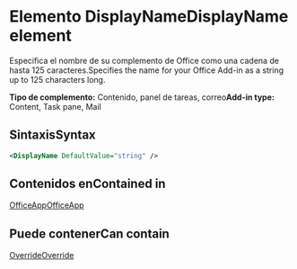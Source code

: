 # <a name="displayname-element"></a><span data-ttu-id="d580e-101">Elemento DisplayName</span><span class="sxs-lookup"><span data-stu-id="d580e-101">DisplayName element</span></span>

<span data-ttu-id="d580e-102">Especifica el nombre de su complemento de Office como una cadena de hasta 125 caracteres.</span><span class="sxs-lookup"><span data-stu-id="d580e-102">Specifies the name for your Office Add-in as a string up to 125 characters long.</span></span>

<span data-ttu-id="d580e-103">**Tipo de complemento:** Contenido, panel de tareas, correo</span><span class="sxs-lookup"><span data-stu-id="d580e-103">**Add-in type:** Content, Task pane, Mail</span></span>

## <a name="syntax"></a><span data-ttu-id="d580e-104">Sintaxis</span><span class="sxs-lookup"><span data-stu-id="d580e-104">Syntax</span></span>

```XML
<DisplayName DefaultValue="string" />
```

## <a name="contained-in"></a><span data-ttu-id="d580e-105">Contenidos en</span><span class="sxs-lookup"><span data-stu-id="d580e-105">Contained in</span></span>

[<span data-ttu-id="d580e-106">OfficeApp</span><span class="sxs-lookup"><span data-stu-id="d580e-106">OfficeApp</span></span>](officeapp.md)


## <a name="can-contain"></a><span data-ttu-id="d580e-107">Puede contener</span><span class="sxs-lookup"><span data-stu-id="d580e-107">Can contain</span></span>

[<span data-ttu-id="d580e-108">Override</span><span class="sxs-lookup"><span data-stu-id="d580e-108">Override</span></span>](override.md)

